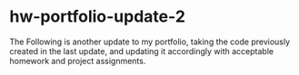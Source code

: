# hw-portfolio-update-2

The Following is another update to my portfolio, taking the code previously created in the last update, and updating it accordingly with acceptable homework and project assignments. 
